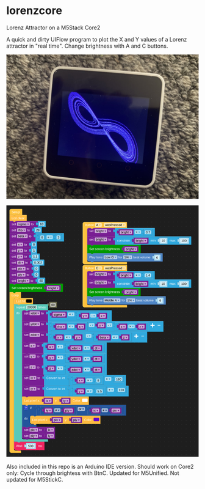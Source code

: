 # lorenzcore
Lorenz Attractor on a M5Stack Core2

A quick and dirty UIFlow program to plot the X and Y values of a Lorenz attractor in "real time". Change brightness with A and C buttons.

![alt text](lorenzcore.JPG)

![alt text](lorenzcore-blockly.png)

Also included in this repo is an Arduino IDE version. Should work on Core2 only: Cycle through brightess with BtnC. Updated for M5Unified. Not updated for M5StickC.




